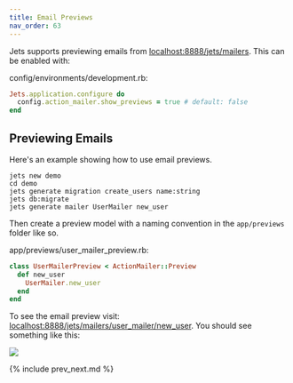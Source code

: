 ```yaml
---
title: Email Previews
nav_order: 63
---
```


Jets supports previewing emails from [localhost:8888/jets/mailers](localhost:8888/jets/mailers). This can be enabled with:

config/environments/development.rb:

```ruby
Jets.application.configure do
  config.action_mailer.show_previews = true # default: false
end
```

## Previewing Emails

Here's an example showing how to use email previews.

    jets new demo
    cd demo
    jets generate migration create_users name:string
    jets db:migrate
    jets generate mailer UserMailer new_user

Then create a preview model with a naming convention in the `app/previews` folder like so.

app/previews/user_mailer_preview.rb:

```ruby
class UserMailerPreview < ActionMailer::Preview
  def new_user
    UserMailer.new_user
  end
end
```

To see the email preview visit: [localhost:8888/jets/mailers/user_mailer/new_user](localhost:8888/jets/mailers/user_mailer/new_user).  You should see something like this:

![](/img/docs/email-preview.png)

{% include prev_next.md %}